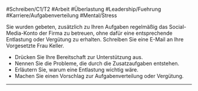 #Schreiben/C1/T2 #Arbeit #Überlastung
#Leadership/Fuehrung #Karriere/Aufgabenverteilung #Mental/Stress

Sie wurden gebeten, zusätzlich zu Ihren Aufgaben regelmäßig das Social-Media-Konto der Firma zu betreuen, ohne dafür eine entsprechende Entlastung oder Vergütung zu erhalten. Schreiben Sie eine E-Mail an Ihre Vorgesetzte Frau Keller.
- Drücken Sie Ihre Bereitschaft zur Unterstützung aus.
- Nennen Sie die Probleme, die durch die Zusatzaufgaben entstehen.
- Erläutern Sie, warum eine Entlastung wichtig wäre.
- Machen Sie einen Vorschlag zur Aufgabenverteilung oder Vergütung.

---

